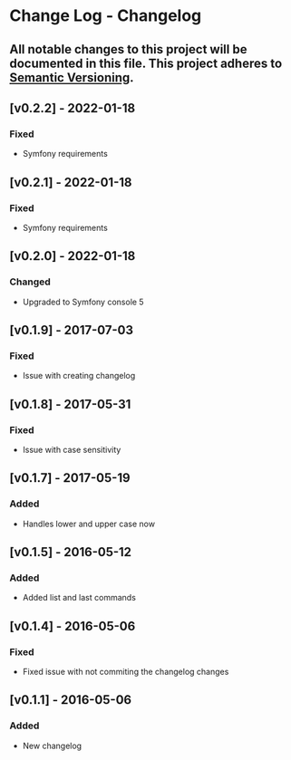 # Change Log - Changelog
All notable changes to this project will be documented in this file.
This project adheres to [Semantic Versioning](http://semver.org/).
----

## [v0.2.2] - 2022-01-18

### Fixed
- Symfony requirements

## [v0.2.1] - 2022-01-18

### Fixed
- Symfony requirements

## [v0.2.0] - 2022-01-18

### Changed
- Upgraded to Symfony console 5

## [v0.1.9] - 2017-07-03

### Fixed
- Issue with creating changelog

## [v0.1.8] - 2017-05-31

### Fixed
- Issue with case sensitivity

## [v0.1.7] - 2017-05-19

### Added
- Handles lower and upper case now

## [v0.1.5] - 2016-05-12
### Added
- Added list and last commands

## [v0.1.4] - 2016-05-06
### Fixed
- Fixed issue with not commiting the changelog changes

## [v0.1.1] - 2016-05-06
### Added
- New changelog

